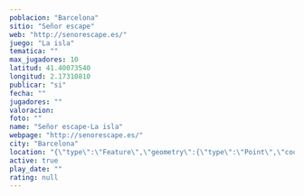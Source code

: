```yaml
---
poblacion: "Barcelona"
sitio: "Señor escape"
web: "http://senorescape.es/"
juego: "La isla"
tematica: ""
max_jugadores: 10
latitud: 41.40073540
longitud: 2.17310810
publicar: "si"
fecha: ""
jugadores: ""
valoracion: 
foto: ""
name: "Señor escape-La isla"
webpage: "http://senorescape.es/"
city: "Barcelona"
location: "{\"type\":\"Feature\",\"geometry\":{\"type\":\"Point\",\"coordinates\":[2.1731081,41.4007354]}}"
active: true
play_date: ""
rating: null
---
```

